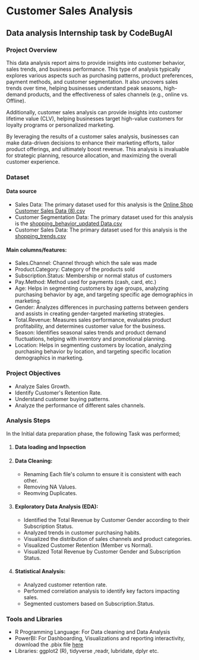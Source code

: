 # Customer Sales Analysis
## Data analysis Internship task by CodeBugAI


### Project Overview

This data analysis report aims to provide insights into customer behavior, sales trends, and business performance. This type of analysis typically explores various aspects such as purchasing patterns, product preferences, payment methods, and customer segmentation. It also uncovers sales trends over time, helping businesses understand peak seasons, high-demand products, and the effectiveness of sales channels (e.g., online vs. Offline).

Additionally, customer sales analysis can provide insights into customer lifetime value (CLV), helping businesses target high-value customers for loyalty programs or personalized marketing. 

By leveraging the results of a customer sales analysis, businesses can make data-driven decisions to enhance their marketing efforts, tailor product offerings, and ultimately boost revenue. This analysis is invaluable for strategic planning, resource allocation, and maximizing the overall customer experience.


### Dataset

#### Data source
- Sales Data: The primary dataset used for this analysis is the [Online Shop Customer Sales Data (8).csv](https://www.kaggle.com/datasets/onlineretailshop/online-shop-customer-sales-data)
- Customer Segmentation Data: The primary dataset used for this analysis is the [shopping_behavior_updated Data.csv](https://www.kaggle.com/datasets/zeesolver/consumer-behavior-and-shopping-habits-dataset)
- Customer Sales Data: The primary dataset used for this analysis is the [shopping_trends.csv](https://www.kaggle.com/datasets/iamsouravbanerjee/customer-shopping-trends-dataset?select=shopping_trends.csv)

#### Main columns/features:
- Sales.Channel: Channel through which the sale was made
- Product.Category: Category of the products sold
- Subscription.Status: Membership or normal status of customers
- Pay.Method: Method used for payments (cash, card, etc.)
- Age: Helps in segmenting customers by age groups, analyzing purchasing behavior by age, and targeting specific age demographics in marketing.
- Gender: Analyzes differences in purchasing patterns between genders and assists in creating gender-targeted marketing strategies.
- Total.Revenue: Measures sales performance, evaluates product profitability, and determines customer value for the business.
- Season: Identifies seasonal sales trends and product demand fluctuations, helping with inventory and promotional planning.
- Location: Helps in segmenting customers by location, analyzing purchasing behavior by location, and targeting specific location demographics in marketing.


### Project Objectives
- Analyze Sales Growth.
- Identify Customer's Retention Rate.
- Understand customer buying patterns.
- Analyze the performance of different sales channels.


### Analysis Steps

In the Initial data preparation phase, the following Task was performed;
1. #### Data loading and Inpsection
   
2. #### Data Cleaning:
   - Renaming Each file's column to ensure it is consistent with each other.
   - Removing NA Values.
   - Reomving Duplicates.
 
3. ####  Exploratory Data Analysis (EDA):
   - Identified the Total Revenue by Customer Gender according to their Subscription Status.
   - Analyzed trends in customer purchasing habits.
   - Visualized the distribution of sales channels and product categories.
   - Visualized Customer Retention (Member vs Normal).
   - Visualized Total Revenue by Customer Gender and Subscription Status.

3. #### Statistical Analysis:
   - Analyzed customer retention rate.
   - Performed correlation analysis to identify key factors impacting sales.
   - Segmented customers based on Subscription.Status.


### Tools and Libraries

- R Programming Language: For Data cleaning and Data Analysis
- PowerBI: For Dashboarding, Visualizations and reporting interactivity, download the .pbix file [here](https://drive.google.com/open?id=1_YhpJc9eqKZ6bu3W_bOYykeUVdNfs38G&usp=drive_fs)
- Libraries: ggplot2 (R), tidyverse ,readr, lubridate, dplyr etc.

